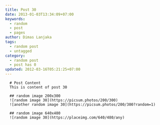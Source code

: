 ```yaml
---
title: Post 30
date: 2013-01-03T13:34:09+07:00
keywords:
  - random
  - post
  - pages
author: Dimas Lanjaka
tags:
  - random post
  - untagged
category:
  - random post
  - post has 0
updated: 2012-03-16T05:21:25+07:00
---
```


      # Post Content
      This is content of post 30

      ## random image 200x300
      ![random image 30](https://picsum.photos/200/300)
      ![another random image 30](https://picsum.photos/200/300?random=1)

      ## random image 640x480
      ![random image 30](https://placeimg.com/640/480/any)
      